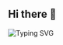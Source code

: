 ## Hi there 👋
![Typing SVG](https://readme-typing-svg.demolab.com?font=Fira+Code&pause=1000&color=58A6FF&center=true&vCenter=true&width=800&lines=Hi%2C+I'm+Aarya+Tupe.;MS+in+CS+%7C+Energy+Analyst+%7C+ML+Researcher.;Ask+me+about+LLMs%2C+RAGs%2C+Vector+DBs+%7C+Learning+Cloud+%26+AWS.)

<!--
**aaryatupe/aaryatupe** is a ✨ _special_ ✨ repository because its `README.md` (this file) appears on your GitHub profile.

Here are some ideas to get you started:

- 🔭 I’m currently working on ...
- 🌱 I’m currently learning ...
- 👯 I’m looking to collaborate on ...
- 🤔 I’m looking for help with ...
- 💬 Ask me about ...
- 📫 How to reach me: ...
- 😄 Pronouns: ...
- ⚡ Fun fact: ...
-->
